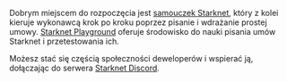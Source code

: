 Dobrym miejscem do rozpoczęcia jest [samouczek Starknet](https://docs.starknet.io/documentation/), który z kolei kieruje wykonawcą krok po kroku poprzez pisanie i wdrażanie prostej umowy. [Starknet Playground](https://starknet.io/playground/?lesson=starknet_contract) oferuje środowisko do nauki pisania umów Starknet i przetestowania ich. 

Możesz stać się częścią społeczności deweloperów i wspierać ją, dołączając do serwera [Starknet Discord](https://discord.com/invite/QypNMzkHbc).